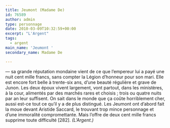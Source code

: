 ```yaml
---
title: Jeumont (Madame De)
id: 76589
author: admin
type: personnage
date: 2010-03-09T10:32:59+00:00
excerpt: "L'Argent"
tags:
  - argent
main_name: 'Jeumont '
secondary_name: Madame De

---
```

— sa grande réputation mondaine vient de ce que l&rsquo;empereur lui a payé une nuit cent mille francs, sans compter la Légion d&rsquo;honneur pour son mari. Elle est encore fort belle à trente-six ans, d&rsquo;une beauté régulière et grave de Junon. Les deux époux vivent largement, vont partout, dans les ministères, à la cour, alimentés par des marchés rares et choisis ; trois ou quatre nuits par an leur suffisent. On sait dans le monde que ça coûte horriblement cher, aussi est-ce tout ce qu&rsquo;il y a de plus distingué. Les Jeumont ont d&rsquo;abord fait la moue devant Aristide Saccard, le trouvant trop mince personnage et d&rsquo;une immoralité compromettante. Mais l&rsquo;offre de deux cent mille francs supprime toute difficulté [282]. _(L&rsquo;Argent.)_